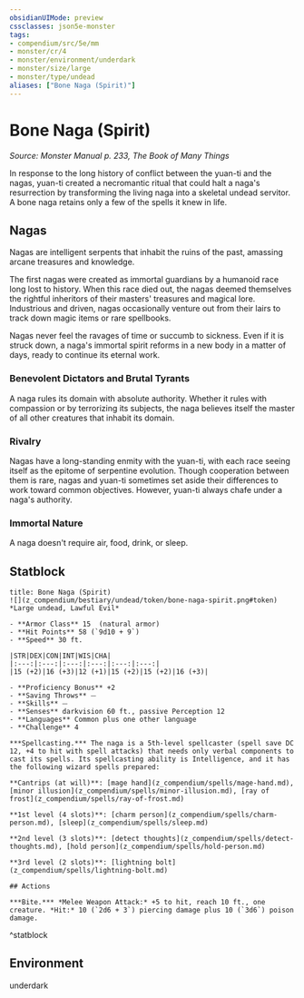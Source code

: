 ```yaml
---
obsidianUIMode: preview
cssclasses: json5e-monster
tags:
- compendium/src/5e/mm
- monster/cr/4
- monster/environment/underdark
- monster/size/large
- monster/type/undead
aliases: ["Bone Naga (Spirit)"]
---
```

# Bone Naga (Spirit)
*Source: Monster Manual p. 233, The Book of Many Things*  

In response to the long history of conflict between the yuan-ti and the nagas, yuan-ti created a necromantic ritual that could halt a naga's resurrection by transforming the living naga into a skeletal undead servitor. A bone naga retains only a few of the spells it knew in life.

## Nagas

Nagas are intelligent serpents that inhabit the ruins of the past, amassing arcane treasures and knowledge.

The first nagas were created as immortal guardians by a humanoid race long lost to history. When this race died out, the nagas deemed themselves the rightful inheritors of their masters' treasures and magical lore. Industrious and driven, nagas occasionally venture out from their lairs to track down magic items or rare spellbooks.

Nagas never feel the ravages of time or succumb to sickness. Even if it is struck down, a naga's immortal spirit reforms in a new body in a matter of days, ready to continue its eternal work.

### Benevolent Dictators and Brutal Tyrants

A naga rules its domain with absolute authority. Whether it rules with compassion or by terrorizing its subjects, the naga believes itself the master of all other creatures that inhabit its domain.

### Rivalry

Nagas have a long-standing enmity with the yuan-ti, with each race seeing itself as the epitome of serpentine evolution. Though cooperation between them is rare, nagas and yuan-ti sometimes set aside their differences to work toward common objectives. However, yuan-ti always chafe under a naga's authority.

### Immortal Nature

A naga doesn't require air, food, drink, or sleep.

## Statblock

```ad-statblock
title: Bone Naga (Spirit)
![](z_compendium/bestiary/undead/token/bone-naga-spirit.png#token)
*Large undead, Lawful Evil*

- **Armor Class** 15  (natural armor)
- **Hit Points** 58 (`9d10 + 9`)
- **Speed** 30 ft.

|STR|DEX|CON|INT|WIS|CHA|
|:---:|:---:|:---:|:---:|:---:|:---:|
|15 (+2)|16 (+3)|12 (+1)|15 (+2)|15 (+2)|16 (+3)|

- **Proficiency Bonus** +2
- **Saving Throws** ⏤
- **Skills** ⏤
- **Senses** darkvision 60 ft., passive Perception 12
- **Languages** Common plus one other language
- **Challenge** 4

***Spellcasting.*** The naga is a 5th-level spellcaster (spell save DC 12, +4 to hit with spell attacks) that needs only verbal components to cast its spells. Its spellcasting ability is Intelligence, and it has the following wizard spells prepared:

**Cantrips (at will)**: [mage hand](z_compendium/spells/mage-hand.md), [minor illusion](z_compendium/spells/minor-illusion.md), [ray of frost](z_compendium/spells/ray-of-frost.md)

**1st level (4 slots)**: [charm person](z_compendium/spells/charm-person.md), [sleep](z_compendium/spells/sleep.md)

**2nd level (3 slots)**: [detect thoughts](z_compendium/spells/detect-thoughts.md), [hold person](z_compendium/spells/hold-person.md)

**3rd level (2 slots)**: [lightning bolt](z_compendium/spells/lightning-bolt.md)

## Actions

***Bite.*** *Melee Weapon Attack:* +5 to hit, reach 10 ft., one creature. *Hit:* 10 (`2d6 + 3`) piercing damage plus 10 (`3d6`) poison damage.
```
^statblock

## Environment

underdark